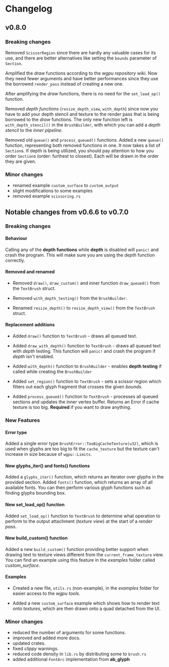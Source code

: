 # Changelog

## v0.8.0

### Breaking changes

Removed `ScissorRegion` since there are hardly any valuable cases for its use, and there are better alternatives like setting the `bounds` parameter of `Section`.

Amplified the *draw* functions according to the *wgpu repository wiki*. Now they need fewer arguments and have better performances since they use the borrowed `render_pass` instead of creating a new one.

After amplifying the *draw* functions, there is no need for the `set_load_op()` function.

Removed *depth functions* (`resize_depth_view`, `with_depth`) since now you have to add your depth stencil and texture to the render pass that is being borrowed to the *draw* functions. The only new function left is `with_depth_stencil()` in the `BrushBuilder`, with which you can add a *depth stencil* to the *inner pipeline*.

Removed old `queue()` and `process_queued()` functions. Added a new `queue()` function, representing both removed functions in one. It now takes a list of `Section`s. If depth is being utilized, you should pay attention to how you order `Section`s (order: furthest to closest). Each will be drawn in the order they are given.

### Minor changes

- renamed example `custom_surface` to `custom_output`
- slight modifications to some examples
- removed example `scissoring.rs`


## Notable changes from **v0.6.6** to **v0.7.0**

### Breaking changes

#### Behaviour

Calling any of the **depth functions** while **depth** is disabled will `panic!` and crash the program. This will make sure you are using the *depth* function correctly.

#### Removed and renamed

- Removed `draw()`, `draw_custom()` and inner function `draw_queued()` from the `TextBrush` struct.

- Removed `with_depth_testing()` from the `BrushBuilder`.

- Renamed `resize_depth()` to `resize_depth_view()` from the `TextBrush` struct.

#### Replacement additions

- Added `draw()` function to `TextBrush` - draws all queued text.

- Added `draw_with_depth()` function to `TextBrush` - draws all queued text with *depth* testing. This function will `panic!` and crash the program if *depth* isn't enabled.

- Added `with_depth()` function to `BrushBuilder` - enables **depth testing** if called while creating the `BrushBuilder`

- Added `set_region()` function to `TextBrush` - sets a scissor region which filters out each glyph fragment that crosses the given *bounds*.

- Added `process_queued()` function to `TextBrush` - processes all queued sections and updates the inner vertex buffer. Returns an Error if cache texture is too big. **Required** if you want to draw anything. 

### New Features

#### Error type

Added a single error type `BrushError::TooBigCacheTexture(u32)`, which is used when glyphs are too big to fit the `cache_texture` but the texture can't increase in size because of `wgpu::Limits`.

#### New **glyphs_iter()** and **fonts()** functions

Added a `glyphs_iter()` function, which returns an iterator over glyphs in the provided section.
Added `fonts()` function, which returns an array of all available fonts. You can then perform various glyph functions such as finding glyphs bounding box.

#### New **set_load_op()** function

Added `set_load_op()` function to `TextBrush` to determine what operation to perform to the output attachment (*texture view*) at the start of a *render pass*.

#### New **build_custom()** function

Added a new `build_custom()` function providing better support when drawing text to texture views different from the `current_frame_texture` view. You can find an example using this feature in the *examples* folder called *custom_surface*.

#### Examples

- Created a new file, `utils.rs` (non-example), in the *examples* folder for easier access to the *wgpu tools*.

- Added a new `custom_surface` example which shows how to render text onto *textures*, which are then drawn onto a quad detached from the UI.

### Minor changes

- reduced the number of arguments for some functions.
- improved and added more docs.
- updated crates.
- fixed *clippy* warnings.
- reduced code density in `lib.rs` by distributing some to `brush.rs`
- added additional `FontArc` implementation from **ab_glyph**
